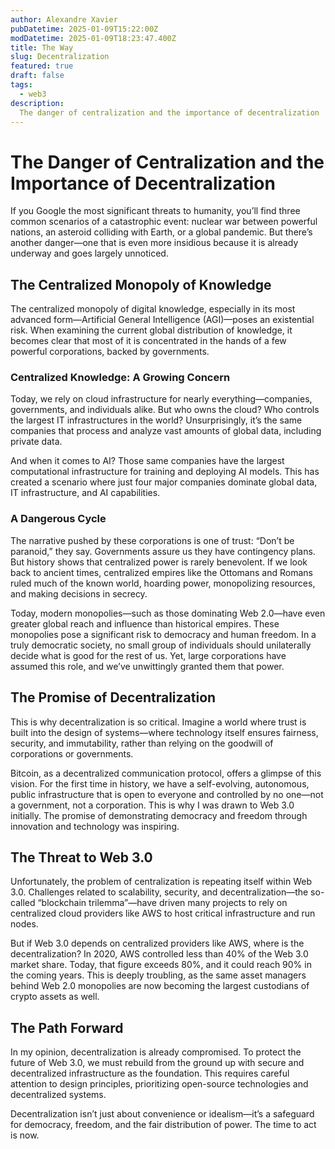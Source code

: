 ```yaml
---
author: Alexandre Xavier
pubDatetime: 2025-01-09T15:22:00Z
modDatetime: 2025-01-09T18:23:47.400Z
title: The Way
slug: Decentralization
featured: true
draft: false
tags:
  - web3
description:
  The danger of centralization and the importance of decentralization
---
```



# The Danger of Centralization and the Importance of Decentralization  

If you Google the most significant threats to humanity, you’ll find three common scenarios of a catastrophic event: nuclear war between powerful nations, an asteroid colliding with Earth, or a global pandemic. But there’s another danger—one that is even more insidious because it is already underway and goes largely unnoticed.  

## The Centralized Monopoly of Knowledge  

The centralized monopoly of digital knowledge, especially in its most advanced form—Artificial General Intelligence (AGI)—poses an existential risk. When examining the current global distribution of knowledge, it becomes clear that most of it is concentrated in the hands of a few powerful corporations, backed by governments.  

### Centralized Knowledge: A Growing Concern  

Today, we rely on cloud infrastructure for nearly everything—companies, governments, and individuals alike. But who owns the cloud? Who controls the largest IT infrastructures in the world? Unsurprisingly, it’s the same companies that process and analyze vast amounts of global data, including private data.  

And when it comes to AI? Those same companies have the largest computational infrastructure for training and deploying AI models. This has created a scenario where just four major companies dominate global data, IT infrastructure, and AI capabilities.  

### A Dangerous Cycle  

The narrative pushed by these corporations is one of trust: “Don’t be paranoid,” they say. Governments assure us they have contingency plans. But history shows that centralized power is rarely benevolent. If we look back to ancient times, centralized empires like the Ottomans and Romans ruled much of the known world, hoarding power, monopolizing resources, and making decisions in secrecy.  

Today, modern monopolies—such as those dominating Web 2.0—have even greater global reach and influence than historical empires. These monopolies pose a significant risk to democracy and human freedom. In a truly democratic society, no small group of individuals should unilaterally decide what is good for the rest of us. Yet, large corporations have assumed this role, and we’ve unwittingly granted them that power.  

## The Promise of Decentralization  

This is why decentralization is so critical. Imagine a world where trust is built into the design of systems—where technology itself ensures fairness, security, and immutability, rather than relying on the goodwill of corporations or governments.  

Bitcoin, as a decentralized communication protocol, offers a glimpse of this vision. For the first time in history, we have a self-evolving, autonomous, public infrastructure that is open to everyone and controlled by no one—not a government, not a corporation. This is why I was drawn to Web 3.0 initially. The promise of demonstrating democracy and freedom through innovation and technology was inspiring.  

## The Threat to Web 3.0  

Unfortunately, the problem of centralization is repeating itself within Web 3.0. Challenges related to scalability, security, and decentralization—the so-called “blockchain trilemma”—have driven many projects to rely on centralized cloud providers like AWS to host critical infrastructure and run nodes.  

But if Web 3.0 depends on centralized providers like AWS, where is the decentralization? In 2020, AWS controlled less than 40% of the Web 3.0 market share. Today, that figure exceeds 80%, and it could reach 90% in the coming years. This is deeply troubling, as the same asset managers behind Web 2.0 monopolies are now becoming the largest custodians of crypto assets as well.  

## The Path Forward  

In my opinion, decentralization is already compromised. To protect the future of Web 3.0, we must rebuild from the ground up with secure and decentralized infrastructure as the foundation. This requires careful attention to design principles, prioritizing open-source technologies and decentralized systems.  

Decentralization isn’t just about convenience or idealism—it’s a safeguard for democracy, freedom, and the fair distribution of power. The time to act is now.



